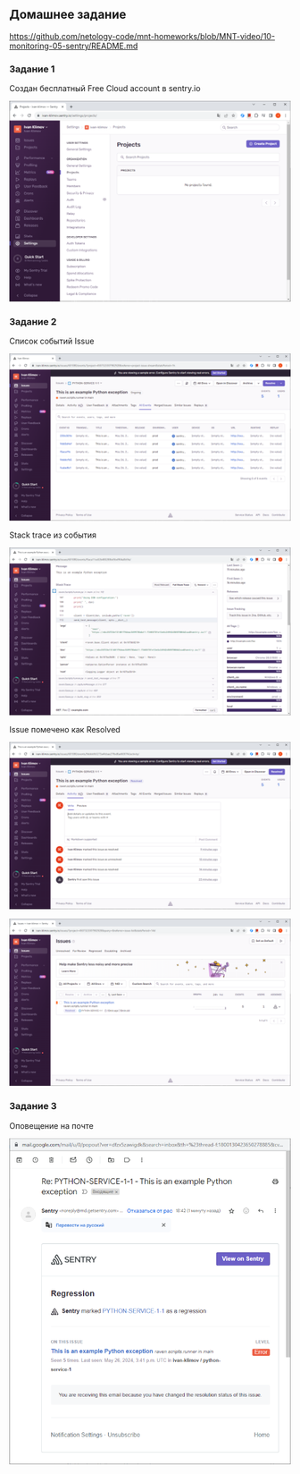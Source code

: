 ## Домашнее задание

https://github.com/netology-code/mnt-homeworks/blob/MNT-video/10-monitoring-05-sentry/README.md

### Задание 1

Создан бесплатный Free Сloud account в sentry.io

![image](png/projects-empty.png)

### Задание 2

Список событий Issue

![image](png/project-events.png)

Stack trace из события

![image](png/project-event-stack-trace.png)

Issue помечено как Resolved

![image](png/project-event-activity.png)

![image](png/project-event-resolved.png)

### Задание 3

Оповещение на почте

![image](png/email-notification.png)
